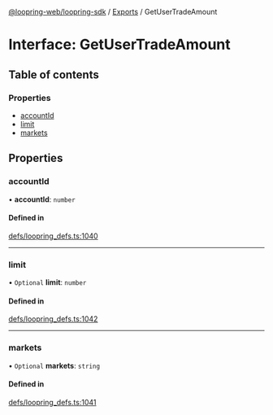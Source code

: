 [@loopring-web/loopring-sdk](../README.md) / [Exports](../modules.md) / GetUserTradeAmount

# Interface: GetUserTradeAmount

## Table of contents

### Properties

- [accountId](GetUserTradeAmount.md#accountid)
- [limit](GetUserTradeAmount.md#limit)
- [markets](GetUserTradeAmount.md#markets)

## Properties

### accountId

• **accountId**: `number`

#### Defined in

[defs/loopring_defs.ts:1040](https://github.com/Loopring/loopring_sdk/blob/532648f/src/defs/loopring_defs.ts#L1040)

___

### limit

• `Optional` **limit**: `number`

#### Defined in

[defs/loopring_defs.ts:1042](https://github.com/Loopring/loopring_sdk/blob/532648f/src/defs/loopring_defs.ts#L1042)

___

### markets

• `Optional` **markets**: `string`

#### Defined in

[defs/loopring_defs.ts:1041](https://github.com/Loopring/loopring_sdk/blob/532648f/src/defs/loopring_defs.ts#L1041)
